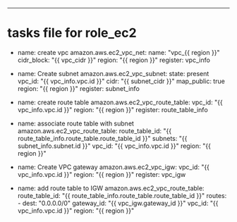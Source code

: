 ---
# tasks file for role_ec2
- name: create vpc
  amazon.aws.ec2_vpc_net:
    name: "vpc_{{ region }}"
    cidr_block: "{{ vpc_cidr }}"
    region: "{{ region }}"
  register: vpc_info

- name: Create subnet
  amazon.aws.ec2_vpc_subnet:
    state: present
    vpc_id: "{{ vpc_info.vpc.id }}"
    cidr: "{{ subnet_cidr }}"
    map_public: true
    region: "{{ region }}"
  register: subnet_info

- name: create route table
  amazon.aws.ec2_vpc_route_table:
    vpc_id: "{{ vpc_info.vpc.id }}"
    region: "{{ region }}"
  register: route_table_info

- name: associate route table with subnet
  amazon.aws.ec2_vpc_route_table:
    route_table_id: "{{ route_table_info.route_table.route_table_id }}"
    subnets: "{{ subnet_info.subnet.id }}"
    vpc_id: "{{ vpc_info.vpc.id }}"
    region: "{{ region }}"

- name: Create VPC gateway
  amazon.aws.ec2_vpc_igw:
    vpc_id: "{{ vpc_info.vpc.id }}"
    region: "{{ region }}"
  register: vpc_igw

- name: add route table to IGW
  amazon.aws.ec2_vpc_route_table:
    route_table_id: "{{ route_table_info.route_table.route_table_id }}"
    routes:
      - dest: "0.0.0.0/0"
        gateway_id: "{{ vpc_igw.gateway_id }}"
    vpc_id: "{{ vpc_info.vpc.id }}"
    region: "{{ region }}"



